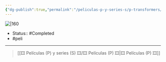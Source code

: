 ```yaml
---
{"dg-publish":true,"permalink":"/peliculas-p-y-series-s/p-transformers/"}
---
```



![|160](https://m.media-amazon.com/images/M/MV5BNWI1NjkxM2MtOTU4My00YzQ5LTliNGMtNmFlM2U5NWM3MDY1XkEyXkFqcGdeQXVyNTUyMzE4Mzg@._V1_SX300.jpg)

- Status:: #Completed 
- #peli 

---

> [[🎞️ Películas (P) y series (S) 🎞️/🎞️ Películas (P) 🎞️\|🎞️ Películas (P) 🎞️]]